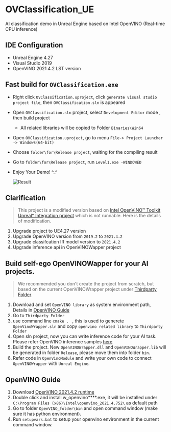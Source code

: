 

# OVClassification_UE
AI classification demo in Unreal Engine based on Intel OpenVINO (Real-time CPU inference)

## IDE Configuration
* Unreal Engine 4.27
* Visual Studio 2019
* OpenVINO 2021.4.2 LST version

## Fast build for `OVClassification.exe`
* Right click `OVClassification.uproject`, click `generate visual studio project file`, then `OVClassification.sln` is appeared

* Open `OVClassification.sln` project, select `Development Editor` mode , then build project 
  - All related libraries will be copied to Folder `Binaries\Win64`

* Open `OVClassification.uproject`, go to menu `File-> Project Launcher -> Windows(64-bit)`

* Choose `folder\for\Release project`, waiting for the compiling result

* Go to `folder\for\Release project`, run `Level1.exe -WINDOWED` 

* Enjoy Your Demo! ^_^

  ![Result](doc/result.png)

## Clarification
> This project is a modified version based on [ Intel OpenVINO™ Toolkit Unreal* Integration project](https://www.intel.com/content/www/us/en/developer/articles/technical/openvino-toolkit-unreal-integration.html) which is not runnable.
Here is the details of modification.
1. Upgrade project to UE4.27 version 
2. Upgrade OpenVINO version from `2019.2` to `2021.4.2`
3. Upgrade classifcation IR model version to `2021.4.2`
4. Upgrade inference api in OpenVINOWapper project

## Build self-ego OpenVINOWapper for your AI projects.
> We recommended you don't create the project from scratch, but based on the current OpenVINOWrapper project under [Thirdparty Folder](OVClassification\Plugins\OpenVinoPlugin\Source\ThirdParty\OpenVinoWrapper)
1. Download and set `OpenVINO library` as system environment path, Details in [OpenVINO Guide](#OpenVINO-Guide)
2. Go to `Thirdparty Folder`
3. use command line `cmake . ` , this is used to generete `OpenVinoWrapper.sln` and copy `openvino related library` to `Thirdparty Folder`
4. Open sln project, now you can write inference code for your AI task. Please refer OpenVINO inference samples [here](https://github.com/openvinotoolkit/open_model_zoo/tree/releases/2021/4/demos)
5. Build the project. New `OpenVINOWrapper.dll` and `OpenVINOWrapper.lib` will be generated in folder `Release`, please move them into folder `bin`.
6. Refer code in `OpenVinoModule` and write your own code to connect `OpenVINOWrapper` with `Unreal Engine`.


## OpenVINO Guide
1. Download [OpenVINO 2021.4.2 runtime](https://www.intel.com/content/www/us/en/developer/tools/openvino-toolkit/download.html)
2. Double click and install w_openvino****.exe, it will be installed under `C:\Program Files (x86)\Intel\openvino_2021.4.752\` as default path
3. Go to folder `OpenVINO_folder\bin` and open command window (make sure it has python environment).
4. Run `setupvars.bat` to setup your openvino environment in the current command window.